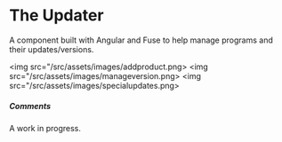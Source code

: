 <h1>The Updater</h1>
<p>A component built with Angular and Fuse to help manage programs and their updates/versions.</p>

<img src="/src/assets/images/addproduct.png>
<img src="/src/assets/images/manageversion.png> 
<img src="/src/assets/images/specialupdates.png>

<h5>Comments</h5>
<p>A work in progress.</p>
